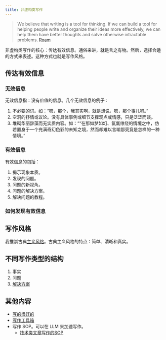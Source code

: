 ```yaml
---
title: 非虚构类写作
---
```


> We believe that writing is a tool for thinking. If we can build a tool for helping people write and organize their ideas more effectively, we can help them have better thoughts and solve otherwise intractable problems.
> [Roam](../r/roam.md)

非虚构类写作的核心：传达有效信息。通俗来讲，就是言之有物。然后，选择合适的方式来表述。这种方式也就是写作风格。

## 传达有效信息
### 无效信息
无效信息指：没有价值的信息。几个无效信息的例子：

1. 不必要的词。如：“嗯，那个，我其实啊，就是想说，嗯，那个事儿吧。”
2. 空洞的抒情或议论。没有具体事例或细节支撑观点或情感，只是泛泛而谈。
3. 堆砌华丽辞藻而无实质内容。如：““在那如梦如幻、氤氲缭绕的情境之中，仿若置身于一个充满奇幻色彩的未知之境，然而却难以言喻那究竟是怎样的一种情境。”

### 有效信息
有效信息的包括：
1. 揭示现象本质。
2. 发现的问题。
3. 问题的新视角。
4. 问题的解决方案。
5. 解决问题的教程。

### 如何发现有效信息

## 写作风格
我推崇古典[主义风格](./writing-style-classic.md)。古典主义风格的特点：简单、清晰和真实。

## 不同写作类型的结构
1. 事实
2. 问题
3. [解决方案](writing-struct-solution.md)

## 其他内容
* [写的很好的](../e/excellent.md)
* [写作工具箱](./writting-tools.md)
* 写作 SOP。可以在 LLM 来加速写作。
  * [技术类文章写作的SOP](./writing-tech-sop.md)
